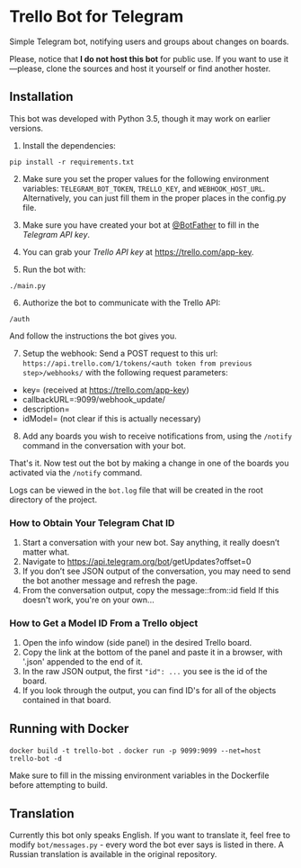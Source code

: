 # Trello Bot for Telegram

Simple Telegram bot, notifying users and groups about changes on boards.

Please, notice that __I do not host this bot__ for public use. If you want to
use it—please, clone the sources and host it yourself or find another hoster.

## Installation

This bot was developed with Python 3.5, though it may work on earlier versions.

1. Install the dependencies:

  ```
  pip install -r requirements.txt
  ```

2. Make sure you set the proper values for the following environment variables: `TELEGRAM_BOT_TOKEN`, `TRELLO_KEY`, and `WEBHOOK_HOST_URL`.  Alternatively, you can just fill them in the proper places in the config.py file.

3. Make sure you have created your bot at [@BotFather](https://telegram.me/BotFather) to fill in the _Telegram API key_.

4. You can grab your _Trello API key_ at https://trello.com/app-key.

5. Run the bot with:

  ```
  ./main.py
  ```

6. Authorize the bot to communicate with the Trello API:
  ```
  /auth
  ```
And follow the instructions the bot gives you.

7. Setup the webhook:
Send a POST request to this url:
`https://api.trello.com/1/tokens/<auth token from previous step>/webhooks/` with the following request parameters:
 - key=<your trello app key> (received at https://trello.com/app-key)
 - callbackURL=<your server url>:9099/webhook_update/<your chat id>
 - description=<write anything>
 - idModel=<Trello id of object to receive notifications from> (not clear if this is actually necessary)

8. Add any boards you wish to receive notifications from, using the `/notify` command in the conversation with your bot.

That's it. Now test out the bot by making a change in one of the boards you activated via the `/notify` command.

Logs can be viewed in the `bot.log` file that will be created in the root directory of the project.

### How to Obtain Your Telegram Chat ID
1. Start a conversation with your new bot. Say anything, it really doesn’t matter what.
2. Navigate to https://api.telegram.org/bot<bot token>/getUpdates?offset=0
3. If you don’t see JSON output of the conversation, you may need to send the bot another message and refresh the page.
4. From the conversation output, copy the message::from::id field
If this doesn't work, you're on your own...

### How to Get a Model ID From a Trello object
1. Open the info window (side panel) in the desired Trello board.  
2. Copy the link at the bottom of the panel and paste it in a browser, with '.json' appended to the end of it.  
3. In the raw JSON output, the first `"id": ...` you see is the id of the board.  
4. If you look through the output, you can find ID's for all of the objects contained in that board.

## Running with Docker

`docker build -t trello-bot .`
`docker run -p 9099:9099 --net=host trello-bot -d`

Make sure to fill in the missing environment variables in the Dockerfile before attempting to build.

## Translation

Currently this bot only speaks English. If you want to translate it, feel free to modify `bot/messages.py` - every word the bot ever says is listed in there.  A Russian translation is available in the original repository.

